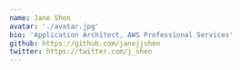```yaml
---
name: Jane Shen
avatar: './avatar.jpg'
bio: 'Application Architect, AWS Professional Services'
github: https://github.com/janejjshen
twitter: https://twitter.com/j_shen
---
```

